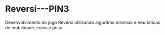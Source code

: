 # Reversi---PIN3
Desenvolvimento do jogo Reversi utilizando algoritmo minimax e heurísticas de mobilidade, coins e peso. 
